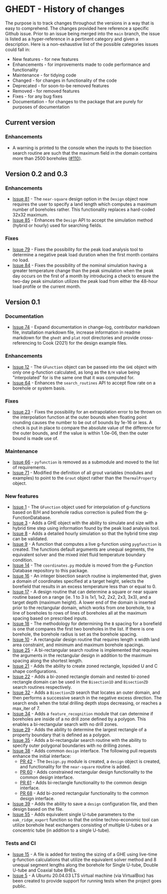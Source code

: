 # GHEDT - History of changes

The purpose is to track changes throughout the versions in a way that is easy to
comprehend. The changes provided here reference a specific Github issue. 
Prior to an issue being merged into the `main` branch, the issue is listed as
a hyper-reference in a pertinent category and given a description. Here is a 
non-exhaustive list of the possible categories issues could fall in:
- New features - for new features
- Enhancements - for improvements made to code performance and functionality
- Maintenance - for tidying code
- Changed - for changes in functionality of the code
- Deprecated - for soon-to-be removed features
- Removed - for removed features
- Fixes - for any bug fixes
- Documentation - for changes to the package that are purely for purposes of documentation

## Current version

### Enhancements

- A warning is printed to the console when the inputs to the bisection search routine are such that the maximum field in the domain contains more than 2500 boreholes ([#110](https://github.com/j-c-cook/ghedt/issues/110)).

## Version 0.2 and 0.3

### Enhancements

* [Issue 81](https://github.com/j-c-cook/ghedt/issues/81) - The `near-square` design option in the `Design` object now requires the user to specify a land length which computes a maximum number of boreholes rather. This functionality replaces a hard-coded 32x32 maximum.
* [Issue 85](https://github.com/j-c-cook/ghedt/issues/85) - Enhances the `Design` API to accept the simulation method (hybrid or hourly) used for searching fields.

### Fixes

* [Issue 79](https://github.com/j-c-cook/ghedt/issues/79) - Fixes the possibility for the peak load analysis tool to determine a negative peak load duration when the first month contains no load.
* [Issue 84](https://github.com/j-c-cook/ghedt/issues/84) - Fixes the possibility of the nominal simulation having a greater temperature change than the peak simulation when the peak day occurs on the first of a month by introducing a check to ensure the two-day peak simulation utilizes the peak load from either the 48-hour load profile or the current month.

## Version 0.1

### Documentation

* [Issue 74](https://github.com/j-c-cook/ghedt/issues/74) - Expand documentation in change-log, contributor markdown file, installation markdown file, increase information in readme markdown for the `ghedt` and `plat` root directories and provide cross-referencing to Cook (2021) for the design example files.  

### Enhancements

* [Issue 12](https://github.com/j-c-cook/ghedt/issues/12) - The `GFunction` object can be passed into the `GHE` object with only one g-function calculated, as long as the `B/H` value being "interpolated" for is the same one that it was computed for.
* [Issue 64](https://github.com/j-c-cook/ghedt/issues/64) - Enhances the `search_routines` API to accept flow rate on a borehole or system basis.

### Fixes

* [Issue 23](https://github.com/j-c-cook/ghedt/issues/23) - Fixes the possibility for an extrapolation error to be thrown on the interpolation function at the outer bounds when floating point rounding causes the number to be out of bounds by 1e-16 or less. A check is put in place to compare the absolute value of the difference for the outer bounds, and if the value is within 1.0e-06, then the outer bound is made use of.

### Maintenance

* [Issue 66](https://github.com/j-c-cook/ghedt/issues/66) - `pyfunction` is removed as a submodule and moved to the list of requirements.
* [Issue 71](https://github.com/j-c-cook/ghedt/issues/71) - Modified the definition of all grout variables (modules and examples) to point to the `Grout` object rather than the `ThermalProperty` object. 

### New features

* [Issue 1](https://github.com/j-c-cook/ghedt/issues/1) - The `GFunction` object used for interpolation of g-functions based on B/H and borehole radius correction is pulled from the g-FunctionDatabase. 
* [Issue 3](https://github.com/j-c-cook/GLHEDT/issues/3) - Adds a GHE object with the ability to simulate and size with a hybrid time step using information found by the peak load analysis tool.
* [Issue 8](https://github.com/j-c-cook/GLHEDT/issues/8) - Adds a detailed hourly simulation so that the hybrid time step can be validated. 
* [Issue 9](https://github.com/j-c-cook/ghedt/issues/11) - A function that computes a live g-function using `pygfunction` is created. The functions default arguments are unequal segments, the equivalent solver and the mixed inlet fluid temperature boundary condition.
* [Issue 14](https://github.com/j-c-cook/ghedt/issues/14) - The `coordinates.py` module is moved from the g-Function Database repository to this package.
* [Issue 16](https://github.com/j-c-cook/ghedt/issues/16) - An integer bisection search routine is implemented that, given a domain of coordinates specified at a target height, selects the borefield that results in an excess temperature less than or equal to 0.
* [Issue 17](https://github.com/j-c-cook/ghedt/issues/17) - A design routine that can determine a square or near square routine based on a range (ie. 1 to 3 is 1x1, 1x2, 2x2, 2x3, 3x3), and a target depth (maximum height). A lower end of the domain is inserted prior to the rectangular domain, which works from one borehole, to a line of boreholes to rows of lines of boreholes all at the maximum spacing based on prescribed inputs. 
* [Issue 18](https://github.com/j-c-cook/ghedt/issues/18) - The methodology for determining the `B` spacing for a borefield is one that compares the first two boreholes in the list. If there is one borehole, the borehole radius is set as the borehole spacing.
* [Issue 10](https://github.com/j-c-cook/ghedt/issues) - A rectangular design routine that requires length x width land area constraint, and minimum and maximum borehole spacings.
* [Issue 25](https://github.com/j-c-cook/ghedt/tree/issue25_BiRectangle) - A bi-rectangular search routine is implemented that requires the arguments in the rectangular design in addition to the maximum spacing along the shortest length.
* [Issue 21](https://github.com/j-c-cook/ghedt/issues/21) - Adds the ability to create zoned rectangle, lopsided U and C shape configurations. 
* [Issue 22](https://github.com/j-c-cook/ghedt/issues/22) - Adds a bi-zoned rectangle domain and nested bi-zoned rectangle domain can be used in the `Bisection1D` and `BisectionZD` search routines respectively.
* [Issue 32](https://github.com/j-c-cook/ghedt/issues/32) - Adds a `BisectionZD` search that locates an outer domain, and then performs a successive search in the negative excess direction. The search ends when the total drilling depth stops decreasing, or reaches a max_iter of 7.
* [Issue 34](https://github.com/j-c-cook/ghedt/issues/34) - Adds a `feature_recognition` module that can determine if boreholes are inside of a no drill zone defined by a polygon. This enables a bi-rectangular search with no drill zones.
* [Issue 29](https://github.com/j-c-cook/ghedt/issues/29) - Adds the ability to determine the largest rectangle of a property boundary that is defined as a polygon. 
* [Issue 35](https://github.com/j-c-cook/ghedt/issues/35) - Adds a bi-rectangular search routine with the ability to specify outer polygonal boundaries with no drilling zones.
* [Issue 38](https://github.com/j-c-cook/ghedt/issues/38) - Adds common `design` interface. The following pull requests enhance the initial interface:
  * [PR 42](https://github.com/j-c-cook/ghedt/pull/42) - The `Design.py` module is created, a `design` object is created, and functionality for the `near-square` routine is added.
  * [PR 60](https://github.com/j-c-cook/ghedt/pull/59) - Adds constrained rectangular design functionality to the common design interface.
  * [PR 61](https://github.com/j-c-cook/ghedt/pull/61) - Adds bi-rectangle functionality to the common design interface.
  * [PR 68](https://github.com/j-c-cook/ghedt/pull/68) - Add bi-zoned rectangular functionality to the common design interface. 
* [Issue 39](https://github.com/j-c-cook/ghedt/issues/39) - Adds the ability to save a `design` configuration file, and then design based on the file.
* [Issue 55](https://github.com/j-c-cook/ghedt/issues/55) - Adds equivalent single U-tube parameters to the `oak_ridge_export` function so that the online techno-economic tool can utilize borehole heat exchangers consisting of multiple U-tubes or a concentric tube (in addition to a single U-tube). 

### Tests and CI

* [Issue 15](https://github.com/j-c-cook/ghedt/issues/15) - A file is added for testing the sizing of a GHE using live-time g-function calculations that utilize the equivalent solver method and 8 unequal segment lengths along the borehole for Single U-tube, Double U-tube and Coaxial tube BHEs.
* [Issue 5](https://github.com/j-c-cook/ghedt/issues/5) - A Ubuntu 20.04.03 LTS virtual machine (via VirtualBox) has been created to provide support for running tests when the project goes public.
